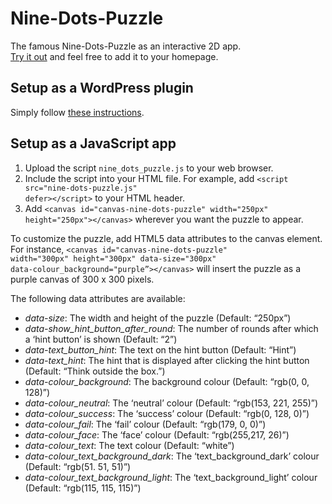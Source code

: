 # Nine-Dots-Puzzle
The famous Nine-Dots-Puzzle as an interactive 2D app.<br />
<a href="http://lukasgebhard.de/demos.php">Try it out</a> and feel free to add it to your homepage.

## Setup as a WordPress plugin
Simply follow <a href="https://wordpress.org/plugins/nine-dots-puzzle/">these instructions</a>.

## Setup as a JavaScript app
1. Upload the script <code>nine_dots_puzzle.js</code> to your web browser.
2. Include the script into your HTML file. For example, add <code>\<script src="nine-dots-puzzle.js" defer\>\</script\></code> to your HTML header.
3. Add <code>\<canvas id="canvas-nine-dots-puzzle" width="250px" height="250px"\>\</canvas\></code> wherever you want the puzzle to appear.

To customize the puzzle, add HTML5 data attributes to the canvas element. For instance, <code>\<canvas id="canvas-nine-dots-puzzle" width="300px" height="300px" data-size="300px" data-colour_background="purple”\>\</canvas\></code> will insert the puzzle as a purple canvas of 300 x 300 pixels.

The following data attributes are available:

- *data-size*: The width and height of the puzzle (Default: “250px”)
- *data-show_hint_button_after_round*: The number of rounds after which a ‘hint button’ is shown (Default: “2”)
- *data-text_button_hint*: The text on the hint button (Default: “Hint”)
- *data-text_hint*: The hint that is displayed after clicking the hint button (Default: “Think outside the box.”)
- *data-colour_background*: The background colour (Default: “rgb(0, 0, 128)”)
- *data-colour_neutral*: The ‘neutral’ colour (Default: “rgb(153, 221, 255)”)
- *data-colour_success*: The ‘success’ colour (Default: “rgb(0, 128, 0)”)
- *data-colour_fail*: The ‘fail’ colour (Default: “rgb(179, 0, 0)”)
- *data-colour_face*: The ‘face’ colour (Default: “rgb(255,217, 26)”)
- *data-colour_text*: The text colour (Default: “white”)
- *data-colour_text_background_dark*: The ‘text_background_dark’ colour (Default: “rgb(51. 51, 51)”)
- *data-colour_text_background_light*: The ‘text_background_light’ colour (Default: “rgb(115, 115, 115)”)
